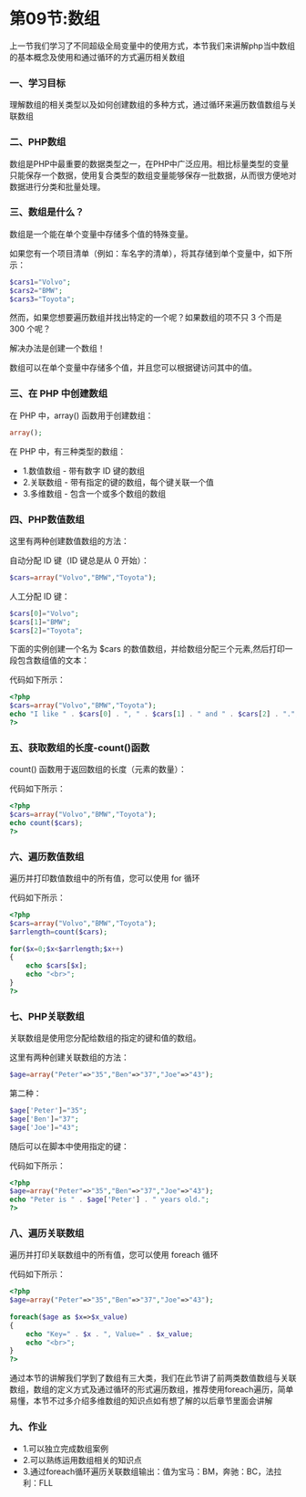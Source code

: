 # 第09节:数组
上一节我们学习了不同超级全局变量中的使用方式，本节我们来讲解php当中数组的基本概念及使用和通过循环的方式遍历相关数组

### 一、学习目标
理解数组的相关类型以及如何创建数组的多种方式，通过循环来遍历数值数组与关联数组

### 二、PHP数组
数组是PHP中最重要的数据类型之一，在PHP中广泛应用。相比标量类型的变量只能保存一个数据，使用复合类型的数组变量能够保存一批数据，从而很方便地对数据进行分类和批量处理。

### 三、数组是什么？
数组是一个能在单个变量中存储多个值的特殊变量。

如果您有一个项目清单（例如：车名字的清单），将其存储到单个变量中，如下所示：

``` php
$cars1="Volvo";
$cars2="BMW";
$cars3="Toyota";
```

然而，如果您想要遍历数组并找出特定的一个呢？如果数组的项不只 3 个而是 300 个呢？

解决办法是创建一个数组！

数组可以在单个变量中存储多个值，并且您可以根据键访问其中的值。

### 三、在 PHP 中创建数组
在 PHP 中，array() 函数用于创建数组：

``` php
array();
```

在 PHP 中，有三种类型的数组：
* 1.数值数组 - 带有数字 ID 键的数组
* 2.关联数组 - 带有指定的键的数组，每个键关联一个值
* 3.多维数组 - 包含一个或多个数组的数组

### 四、PHP数值数组
这里有两种创建数值数组的方法：

自动分配 ID 键（ID 键总是从 0 开始）：

``` php
$cars=array("Volvo","BMW","Toyota");
```

人工分配 ID 键：

``` php
$cars[0]="Volvo";
$cars[1]="BMW";
$cars[2]="Toyota";
```

下面的实例创建一个名为 $cars 的数值数组，并给数组分配三个元素,然后打印一段包含数组值的文本：

代码如下所示：

``` php
<?php
$cars=array("Volvo","BMW","Toyota");
echo "I like " . $cars[0] . ", " . $cars[1] . " and " . $cars[2] . ".";
?>
```

### 五、获取数组的长度-count()函数
count() 函数用于返回数组的长度（元素的数量）：

代码如下所示：

``` php
<?php
$cars=array("Volvo","BMW","Toyota");
echo count($cars);
?>
```

### 六、遍历数值数组
遍历并打印数值数组中的所有值，您可以使用 for 循环

代码如下所示：

``` php
<?php
$cars=array("Volvo","BMW","Toyota");
$arrlength=count($cars);
 
for($x=0;$x<$arrlength;$x++)
{
    echo $cars[$x];
    echo "<br>";
}
?>
```

### 七、PHP关联数组
关联数组是使用您分配给数组的指定的键和值的数组。

这里有两种创建关联数组的方法：

``` php
$age=array("Peter"=>"35","Ben"=>"37","Joe"=>"43");
```

第二种：

``` php
$age['Peter']="35";
$age['Ben']="37";
$age['Joe']="43";
```

随后可以在脚本中使用指定的键：

代码如下所示：

``` php
<?php
$age=array("Peter"=>"35","Ben"=>"37","Joe"=>"43");
echo "Peter is " . $age['Peter'] . " years old.";
?>
```

### 八、遍历关联数组
遍历并打印关联数组中的所有值，您可以使用 foreach 循环

代码如下所示：

``` php
<?php
$age=array("Peter"=>"35","Ben"=>"37","Joe"=>"43");
 
foreach($age as $x=>$x_value)
{
    echo "Key=" . $x . ", Value=" . $x_value;
    echo "<br>";
}
?>
```

通过本节的讲解我们学到了数组有三大类，我们在此节讲了前两类数值数组与关联数组，数组的定义方式及通过循环的形式遍历数组，推荐使用foreach遍历，简单易懂，本节不过多介绍多维数组的知识点如有想了解的以后章节里面会讲解

### 九、作业
* 1.可以独立完成数组案例
* 2.可以熟练运用数组相关的知识点
* 3.通过foreach循环遍历关联数组输出：值为宝马：BM，奔驰：BC，法拉利：FLL